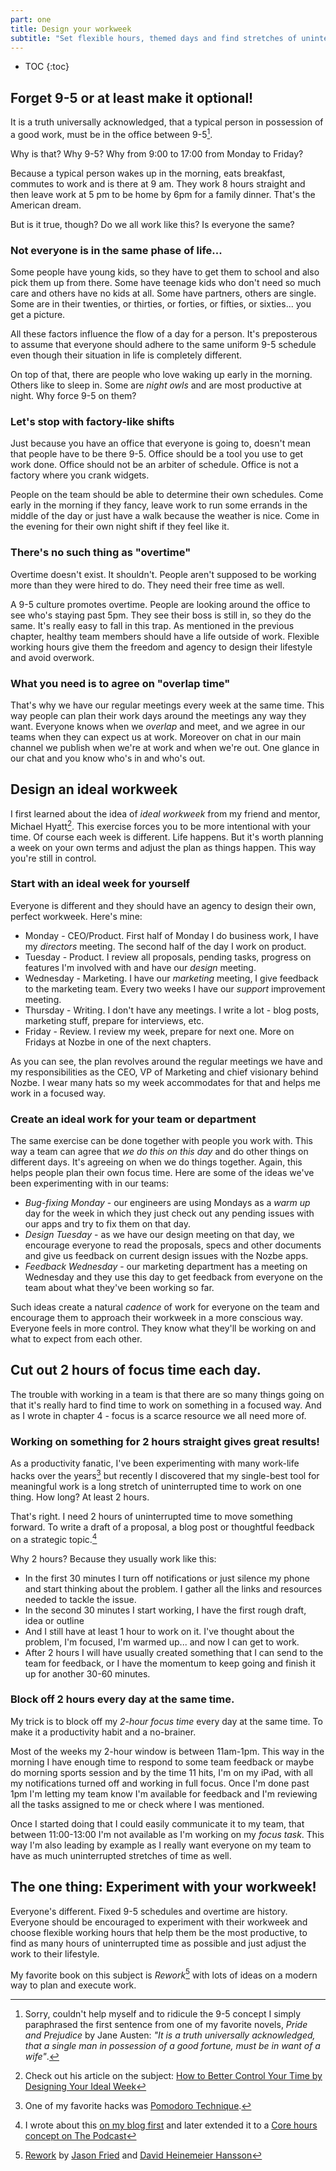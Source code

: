 ```yaml
---
part: one
title: Design your workweek
subtitle: "Set flexible hours, themed days and find stretches of uninterrupted time."
---
```


* TOC
{:toc}

## Forget 9-5 or at least make it optional!

It is a truth universally acknowledged, that a typical person in possession of a good work, must be in the office between 9-5[^1].

Why is that? Why 9-5? Why from 9:00 to 17:00 from Monday to Friday?

Because a typical person wakes up in the morning, eats breakfast, commutes to work and is there at 9 am. They work 8 hours straight and then leave work at 5 pm to be home by 6pm for a family dinner. That's the American dream.

But is it true, though? Do we all work like this? Is everyone the same?

### Not everyone is in the same phase of life...

Some people have young kids, so they have to get them to school and also pick them up from there. Some have teenage kids who don't need so much care and others have no kids at all. Some have partners, others are single. Some are in their twenties, or thirties, or forties, or fifties, or sixties... you get a picture.

All these factors influence the flow of a day for a person. It's preposterous to assume that everyone should adhere to the same uniform 9-5 schedule even though their situation in life is completely different.  

On top of that, there are people who love waking up early in the morning. Others like to sleep in. Some are *night owls* and are most productive at night. Why force 9-5 on them?

### Let's stop with factory-like shifts

Just because you have an office that everyone is going to, doesn't mean that people have to be there 9-5. Office should be a tool you use to get work done. Office should not be an arbiter of schedule. Office is not a factory where you crank widgets.

People on the team should be able to determine their own schedules. Come early in the morning if they fancy, leave work to run some errands in the middle of the day or just have a walk because the weather is nice. Come in the evening for their own night shift if they feel like it.

### There's no such thing as "overtime"

Overtime doesn't exist. It shouldn't. People aren't supposed to be working more than they were hired to do. They need their free time as well.

A 9-5 culture promotes overtime. People are looking around the office to see who's staying past 5pm. They see their boss is still in, so they do the same. It's really easy to fall in this trap. As mentioned in the previous chapter, healthy team members should have a life outside of work. Flexible working hours give them the freedom and agency to design their lifestyle and avoid overwork.

### What you need is to agree on "overlap time"

That's why we have our regular meetings every week at the same time. This way people can plan their work days around the meetings any way they want. Everyone knows when we *overlap* and meet, and we agree in our teams when they can expect us at work. Moreover on chat in our main channel we publish when we're at work and when we're out. One glance in our chat and you know who's in and who's out.

## Design an ideal workweek

I first learned about the idea of *ideal workweek* from my friend and mentor, Michael Hyatt[^2]. This exercise forces you to be more intentional with your time. Of course each week is different. Life happens. But it's worth planning a week on your own terms and adjust the plan as things happen. This way you're still in control.

### Start with an ideal week for yourself

Everyone is different and they should have an agency to design their own, perfect workweek. Here's mine:

- Monday - CEO/Product. First half of Monday I do business work, I have my *directors* meeting. The second half of the day I work on product.
- Tuesday - Product. I review all proposals, pending tasks, progress on features I'm involved with and have our *design* meeting.
- Wednesday - Marketing. I have our *marketing* meeting, I give feedback to the marketing team. Every two weeks I have our *support* improvement meeting.
- Thursday - Writing. I don't have any meetings. I write a lot - blog posts, marketing stuff, prepare for interviews, etc.
- Friday - Review. I review my week, prepare for next one. More on Fridays at Nozbe in one of the next chapters.

As you can see, the plan revolves around the regular meetings we have and my responsibilities as the CEO, VP of Marketing and chief visionary behind Nozbe. I wear many hats so my week accommodates for that and helps me work in a focused way.

### Create an ideal work for your team or department

The same exercise can be done together with people you work with. This way a team can agree that *we do this on this day* and do other things on different days. It's agreeing on when we do things together. Again, this helps people plan their own focus time. Here are some of the ideas we've been experimenting with in our teams:

* *Bug-fixing Monday* - our engineers are using Mondays as a *warm up* day for the week in which they just check out any pending issues with our apps and try to fix them on that day.
* *Design Tuesday* - as we have our design meeting on that day, we encourage everyone to read the proposals, specs and other documents and give us feedback on current design issues with the Nozbe apps.
* *Feedback Wednesday* - our marketing department has a meeting on Wednesday and they use this day to get feedback from everyone on the team about what they've been working so far.

Such ideas create a natural *cadence* of work for everyone on the team and encourage them to approach their workweek in a more conscious way. Everyone feels in more control. They know what they'll be working on and what to expect from each other.

## Cut out 2 hours of focus time each day.

The trouble with working in a team is that there are so many things going on that it's really hard to find time to work on something in a focused way. And as I wrote in chapter 4 - focus is a scarce resource we all need more of.

### Working on something for 2 hours straight gives great results!

As a productivity fanatic, I've been experimenting with many work-life hacks over the years[^3] but recently I discovered that my single-best tool for meaningful work is a long stretch of uninterrupted time to work on one thing. How long? At least 2 hours.

That's right. I need 2 hours of uninterrupted time to move something forward. To write a draft of a proposal, a blog post or thoughtful feedback on a strategic topic.[^4]

Why 2 hours? Because they usually work like this:

* In the first 30 minutes I turn off notifications or just silence my phone and start thinking about the problem. I gather all the links and resources needed to tackle the issue.
* In the second 30 minutes I start working, I have the first rough draft, idea or outline
* And I still have at least 1 hour to work on it. I've thought about the problem, I'm focused, I'm warmed up... and now I can get to work.
* After 2 hours I will have usually created something that I can send to the team for feedback, or I have the momentum to keep going and finish it up for another 30-60 minutes.

### Block off 2 hours every day at the same time.

My trick is to block off my *2-hour focus time* every day at the same time. To make it a productivity habit and a no-brainer.

Most of the weeks my 2-hour window is between 11am-1pm. This way in the morning I have enough time to respond to some team feedback or maybe do morning sports session and by the time 11 hits, I'm on my iPad, with all my notifications turned off and working in full focus. Once I'm done past 1pm I'm letting my team know I'm available for feedback and I'm reviewing all the tasks assigned to me or check where I was mentioned.

Once I started doing that I could easily communicate it to my team, that between 11:00-13:00 I'm not available as I'm working on my *focus task*. This way I'm also leading by example as I really want everyone on my team to have as much uninterrupted stretches of time as well.

## The one thing: Experiment with your workweek!

Everyone's different. Fixed 9-5 schedules and overtime are history. Everyone should be encouraged to experiment with their workweek and choose flexible working hours that help them be the most productive, to find as many hours of uninterrupted time as possible and just adjust the work to their lifestyle.

My favorite book on this subject is *Rework*[^5] with lots of ideas on a modern way to plan and execute work.

[^1]: Sorry, couldn't help myself and to ridicule the 9-5 concept I simply paraphrased the first sentence from one of my favorite novels, *Pride and Prejudice* by Jane Austen: *"It is a truth universally acknowledged, that a single man in possession of a good fortune, must be in want of a wife"*.
[^2]: Check out his article on the subject: [How to Better Control Your Time by Designing Your Ideal Week](https://michaelhyatt.com/ideal-week/)
[^3]: One of my favorite hacks was [Pomodoro Technique](https://francescocirillo.com/pages/pomodoro-technique).
[^4]: I wrote about this [on my blog first](https://sliwinski.com/2hours/) and later extended it to a [Core hours concept on The Podcast](https://sliwinski.com/thepodcast-204/)
[^5]: [Rework](https://basecamp.com/books/rework) by [Jason Fried](https://twitter.com/jasonfried) and [David Heinemeier Hansson](https://dhh.dk)
